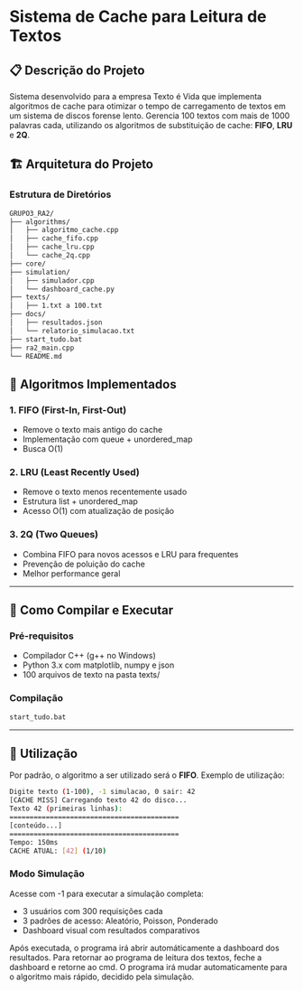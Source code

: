 # Sistema de Cache para Leitura de Textos

## 📋 Descrição do Projeto

Sistema desenvolvido para a empresa Texto é Vida que implementa algoritmos de cache para otimizar o tempo de carregamento de textos em um sistema de discos forense lento. Gerencia 100 textos com mais de 1000 palavras cada, utilizando os algoritmos de substituição de cache: **FIFO**, **LRU** e **2Q**.

## 🏗️ Arquitetura do Projeto

### Estrutura de Diretórios

```bash
GRUPO3_RA2/
├── algorithms/
│   ├── algoritmo_cache.cpp
│   ├── cache_fifo.cpp
│   ├── cache_lru.cpp
│   └── cache_2q.cpp
├── core/
├── simulation/
│   ├── simulador.cpp
│   └── dashboard_cache.py
├── texts/
│   ├── 1.txt a 100.txt
├── docs/
│   ├── resultados.json
│   └── relatorio_simulacao.txt
├── start_tudo.bat
├── ra2_main.cpp
└── README.md
```

## 🔧 Algoritmos Implementados

### 1. FIFO (First-In, First-Out)

-   Remove o texto mais antigo do cache
-   Implementação com queue + unordered_map
-   Busca O(1)

### 2. LRU (Least Recently Used)

-   Remove o texto menos recentemente usado
-   Estrutura list + unordered_map
-   Acesso O(1) com atualização de posição

### 3. 2Q (Two Queues)

-   Combina FIFO para novos acessos e LRU para frequentes
-   Prevenção de poluição do cache
-   Melhor performance geral

---

## 🚀 Como Compilar e Executar

### Pré-requisitos

-   Compilador C++ (g++ no Windows)
-   Python 3.x com matplotlib, numpy e json
-   100 arquivos de texto na pasta texts/

### Compilação

```bash
start_tudo.bat
```

---

## 🎯 Utilização

Por padrão, o algoritmo a ser utilizado será o **FIFO**.
Exemplo de utilização:

```bash
Digite texto (1-100), -1 simulacao, 0 sair: 42
[CACHE MISS] Carregando texto 42 do disco...
Texto 42 (primeiras linhas):
==========================================
[conteúdo...]
==========================================
Tempo: 150ms
CACHE ATUAL: [42] (1/10)
```

### Modo Simulação

Acesse com -1 para executar a simulação completa:

-   3 usuários com 300 requisições cada
-   3 padrões de acesso: Aleatório, Poisson, Ponderado
-   Dashboard visual com resultados comparativos

Após executada, o programa irá abrir automáticamente a dashboard dos resultados.
Para retornar ao programa de leitura dos textos, feche a dashboard e retorne ao cmd.
O programa irá mudar automaticamente para o algoritmo mais rápido, decidido pela simulação.
